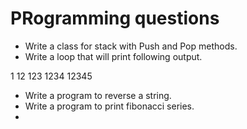 # PRogramming questions

* Write a class for stack with Push and Pop methods.
* Write a loop that will print following output.

1
12
123
1234
12345

* Write a program to reverse a string.
* Write a program to print fibonacci series.
* 
